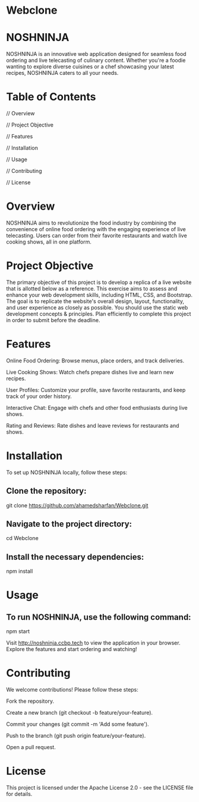 # Webclone
# NOSHNINJA
NOSHNINJA is an innovative web application designed for seamless food ordering and live telecasting of culinary content. Whether you're a foodie wanting to explore diverse cuisines or a chef showcasing your latest recipes, NOSHNINJA caters to all your needs.

# Table of Contents
// Overview

// Project Objective

// Features

// Installation

// Usage

// Contributing

// License

# Overview
NOSHNINJA aims to revolutionize the food industry by combining the convenience of online food ordering with the engaging experience of live telecasting. Users can order from their favorite restaurants and watch live cooking shows, all in one platform.

# Project Objective
The primary objective of this project is to develop a replica of a live website that is allotted below as a reference. This exercise aims to assess and enhance your web development skills, including HTML, CSS, and Bootstrap. The goal is to replicate the website's overall design, layout, functionality, and user experience as closely as possible. You should use the static web development concepts & principles. Plan efficiently to complete this project in order to submit before the deadline.

# Features
Online Food Ordering: Browse menus, place orders, and track deliveries.

Live Cooking Shows: Watch chefs prepare dishes live and learn new recipes.

User Profiles: Customize your profile, save favorite restaurants, and keep track of your order history.

Interactive Chat: Engage with chefs and other food enthusiasts during live shows.

Rating and Reviews: Rate dishes and leave reviews for restaurants and shows.

# Installation
To set up NOSHNINJA locally, follow these steps:

## Clone the repository:
git clone https://github.com/ahamedsharfan/Webclone.git

## Navigate to the project directory:
cd Webclone

## Install the necessary dependencies:
npm install

# Usage
## To run NOSHNINJA, use the following command:
npm start

Visit http://noshninja.ccbp.tech to view the application in your browser. Explore the features and start ordering and watching!

# Contributing
We welcome contributions! Please follow these steps:

Fork the repository.

Create a new branch (git checkout -b feature/your-feature).

Commit your changes (git commit -m 'Add some feature').

Push to the branch (git push origin feature/your-feature).

Open a pull request.

# License

This project is licensed under the Apache License 2.0 - see the LICENSE file for details.
